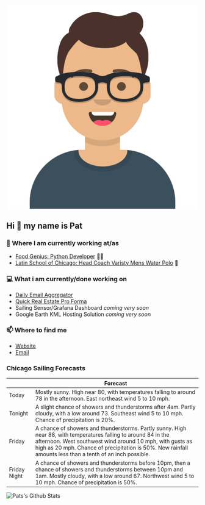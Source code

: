 [![Social banner for p-j-falconer](https://raw.githubusercontent.com/P-J-FALCONER/P-J-FALCONER/master/assets/avataaars.svg)](https://patfalconer.com/)
## Hi :wave: my name is Pat

### 💼 Where I am currently working at/as
- [Food Genius: Python Developer](https://getfoodgenius.com/) 🍔🐍
- [Latin School of Chicago: Head Coach Varisty Mens Water Polo](https://www.latinschool.org/) 🤽


### 💻 What i am currently/done working on
 - [Daily Email Aggregator](https://github.com/P-J-FALCONER/dott_daily_mail)
 - [Quick Real Estate Pro Forma](https://github.com/P-J-FALCONER/henry)
 - Sailing Sensor/Grafana Dashboard *coming very soon*
 - Google Earth KML Hosting Solution *coming very soon*

### 📫 Where to find me
 - [Website](https://patfalconer.com/)
 - [Email](mailto:patrick.j.falconer@gmail.com)


### Chicago Sailing Forecasts
|   | Forecast  |
|---|---|
| Today | Mostly sunny. High near 80, with temperatures falling to around 78 in the afternoon. East northeast wind 5 to 10 mph. |
| Tonight | A slight chance of showers and thunderstorms after 4am. Partly cloudy, with a low around 73. Southeast wind 5 to 10 mph. Chance of precipitation is 20%. |
| Friday | A chance of showers and thunderstorms. Partly sunny. High near 88, with temperatures falling to around 84 in the afternoon. West southwest wind around 10 mph, with gusts as high as 20 mph. Chance of precipitation is 50%. New rainfall amounts less than a tenth of an inch possible. |
| Friday Night | A chance of showers and thunderstorms before 10pm, then a chance of showers and thunderstorms between 10pm and 1am. Mostly cloudy, with a low around 67. Northwest wind 5 to 10 mph. Chance of precipitation is 50%. |

![Pats's Github Stats](https://github-readme-stats.vercel.app/api?username=p-j-falconer&show_icons=true&theme=radical)
